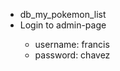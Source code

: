 <ul>
<li>db_my_pokemon_list</li>
<li>Login to admin-page</li>
  <ul>
    <li>username: francis</li>
    <li>password: chavez</li>
  </ul>
</ul>
